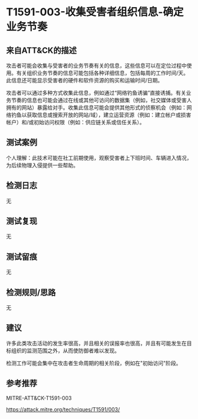 # T1591-003-收集受害者组织信息-确定业务节奏

## 来自ATT&CK的描述

攻击者可能会收集与受害者的业务节奏有关的信息，这些信息可以在定位过程中使用。有关组织业务节奏的信息可能包括各种详细信息，包括每周的工作时间/天。此信息还可能显示受害者的硬件和软件资源的购买和运输时间/日期。

攻击者可以通过多种方式收集此信息，例如通过“网络钓鱼诱骗”直接诱捕。有关业务节奏的信息也可能会通过在线或其他可访问的数据集（例如，社交媒体或受害人拥有的网站）暴露给对手。收集此信息可能会提供其他形式的侦察机会（例如：网络钓鱼以获取信息或搜索开放的网站/域），建立运营资源（例如：建立帐户或损害帐户）和/或初始访问权限（例如：供应链关系或信任关系）。

## 测试案例

个人理解：此技术可能在社工前期使用，观察受害者上下班时间、车辆进入情况，为后续物理入侵提供一些帮助。

## 检测日志

无

## 测试复现

无

## 测试留痕

无

## 检测规则/思路

无

## 建议

许多此类攻击活动的发生率很高，并且相关的误报率也很高，并且有可能发生在目标组织的监测范围之外，从而使防御者难以发现。

检测工作可能会集中在攻击者生命周期的相关阶段，例如在"初始访问"阶段。

## 参考推荐

MITRE-ATT&CK-T1591-003

<https://attack.mitre.org/techniques/T1591/003/>
